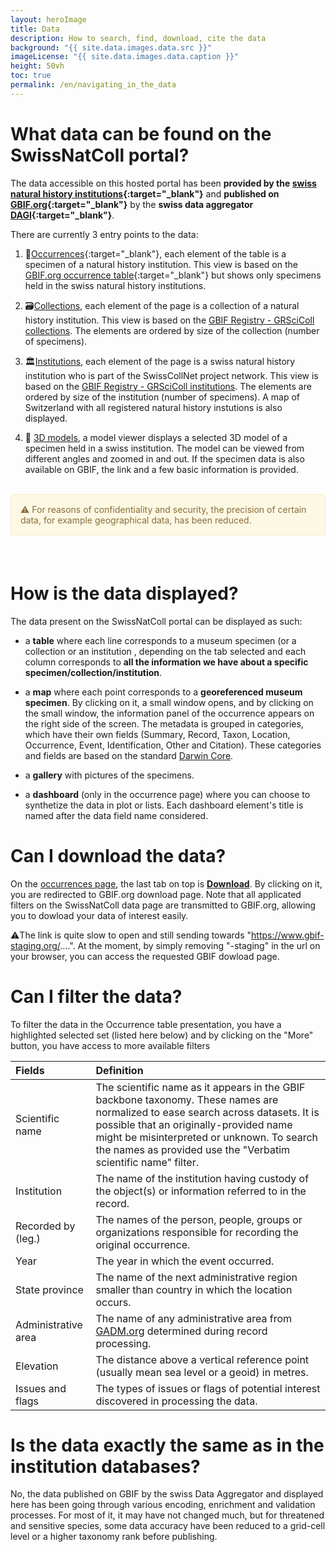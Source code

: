```yaml
---
layout: heroImage
title: Data
description: How to search, find, download, cite the data
background: "{{ site.data.images.data.src }}"
imageLicense: "{{ site.data.images.data.caption }}"
height: 50vh
toc: true
permalink: /en/navigating_in_the_data
---
```


# What data can be found on the SwissNatColl portal?
The data accessible on this hosted portal has been **provided by the [swiss natural history institutions](/institution/search){:target="_blank"}** and **published on [GBIF.org](https://www.gbif.org/){:target="_blank"}** by the **swiss data aggregator [DAGI](/en/data-aggregator-about/){:target="_blank"}**.

There are currently 3 entry points to the data:
1. 📍[Occurrences](/occurrence/search){:target="_blank"}, each element of the table is a specimen of a natural history institution. This view is based on the [GBIF.org occurrence table](https://www.gbif.org/occurrence/search?occurrence_status=present&q=){:target="_blank"} but shows only specimens held in the swiss natural history institutions.

2. 🗃️[Collections](/collection/search), each element of the page is a collection of a natural history institution. This view is based on the [GBIF Registry - GRSciColl collections](https://registry.gbif.org/collection/search). The elements are ordered by size of the collection (number of specimens).

3. 🏛️[Institutions](/institution/search), each element of the page is a swiss natural history institution who is part of the SwissCollNet project network. This view is based on the [GBIF Registry - GRSciColl institutions](https://registry.gbif.org/institution/search). The elements are ordered by size of the institution (number of specimens). A map of Switzerland with all registered natural history instutions is also displayed.

4. 🔬 [3D models](/en/threeDmodels), a model viewer displays a selected 3D model of a specimen held in a swiss institution. The model can be viewed from different angles and zoomed in and out. If the specimen data is also available on GBIF, the link and a few basic information is provided.


<br>
<div style="padding: 15px; border: 1px solid transparent; border-color: transparent; margin-bottom: 20px; border-radius: 4px; color: #8a6d3b;; background-color: #fcf8e3; border-color: #faebcc;">
⚠️ For reasons of confidentiality and security, the precision of certain data, for example geographical data, has been reduced.
</div>
<br>

# How is the data displayed?
The data present on the SwissNatColl portal can be displayed as such:
- a **table** where each line corresponds to a museum specimen (or a collection or an institution , depending on the tab selected and each column corresponds to **all the information we have about a specific specimen/collection/institution**.

- a **map** where each point corresponds to a **georeferenced museum specimen**. By clicking on it, a small window opens, and by clicking on the small window, the information panel of the occurrence appears on the right side of the screen. The metadata is grouped in categories, which have their own fields (Summary, Record, Taxon, Location, Occurrence, Event, Identification, Other and Citation). These categories and fields are based on the standard [Darwin Core](https://dwc.tdwg.org/).

- a **gallery** with pictures of the specimens.

- a **dashboard** (only in the occurrence page) where you can choose to synthetize the data in plot or lists. Each dashboard element's title is named after the data field name considered.

# Can I download the data?
On the [occurrences page](/occurrence/search), the last tab on top is [**Download**](/occurrence/search?view=DOWNLOAD). By clicking on it, you are redirected to GBIF.org download page. Note that all applicated filters on the SwissNatColl data page are transmitted to GBIF.org, allowing you to dowload your data of interest easily.

⚠️The link is quite slow to open and still sending towards "https://www.gbif-staging.org/....". At the moment, by simply removing "-staging" in the url on your browser, you can access the requested GBIF dowload page.

# Can I filter the data?
To filter the data in the Occurrence table presentation, you have a highlighted selected set (listed here below) and by clicking on the "More" button, you have access to more available filters

| Fields | Definition |
| :------------- | :------------- |
| Scientific name       | The scientific name as it appears in the GBIF backbone taxonomy. These names are normalized to ease search across datasets. It is possible that an originally-provided name might be misinterpreted or unknown. To search the names as provided use the "Verbatim scientific name" filter.     |
| Institution      | The name of the institution having custody of the object(s) or information referred to in the record.     |
| Recorded by (leg.)      | The names of the person, people, groups or organizations responsible for recording the original occurrence.     |
| Year      | The year in which the event occurred.     |
| State province      | The name of the next administrative region smaller than country in which the location occurs.     |
| Administrative area      | The name of any administrative area from [GADM.org](https://gadm.org/) determined during record processing.     |
| Elevation      | The distance above a vertical reference point (usually mean sea level or a geoid) in metres.     |
| Issues and flags      | The types of issues or flags of potential interest discovered in processing the data.     |

# Is the data exactly the same as in the institution databases?

No, the data published on GBIF by the swiss Data Aggregator and displayed here has been going through various encoding, enrichment and validation processes. For most of it, it may have not changed much, but for threatened and sensitive species, some data accuracy have been reduced to a grid-cell level or a higher taxonomy rank before publishing.

<html lang="en">
<head>
  <meta charset="UTF-8">
  <meta name="viewport" content="width=device-width, initial-scale=1.0">
  <title>Back to Top Button</title>
  <style>
    /* Style for the Back to Top Button */
    #back-to-top {
      position: fixed;
      bottom: 40px;
      right: 120px;
      display: none;
      background-color: #fa5e97;
      color: white;
      text-align: center;
      padding: 5px;
      border-radius: 5px;
      font-size: 18px;
      cursor: pointer;
      z-index: 1000;
      width: 70px; /* Width for the rectangle */
      height: 50px; /* Height for the rectangle */
      line-height: 40px;
    }

    #back-to-top:hover {
      background-color: #fa5e97;
    }
  </style>
</head>

<body>

  <!-- Back to Top Button -->
  <a id="back-to-top" href="#" title="Back to top">Up</a>

  <script>
    // Show or hide the button when scrolling
    window.onscroll = function() {
      scrollFunction();
    };

    function scrollFunction() {
      var backToTopButton = document.getElementById("back-to-top");
      if (document.body.scrollTop > 20 || document.documentElement.scrollTop > 20) {
        backToTopButton.style.display = "block";
      } else {
        backToTopButton.style.display = "none";
      }
    }

    // Scroll to the top when the button is clicked
    document.getElementById("back-to-top").addEventListener("click", function(event) {
      event.preventDefault();
      document.body.scrollTop = 0; // For Safari
      document.documentElement.scrollTop = 0; // For Chrome, Firefox, IE, and Opera
    });
  </script>

</body>
</html>

